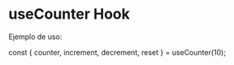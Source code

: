 # useCounter Hook

Ejemplo de uso:

const { counter, increment, decrement, reset } = useCounter(10);